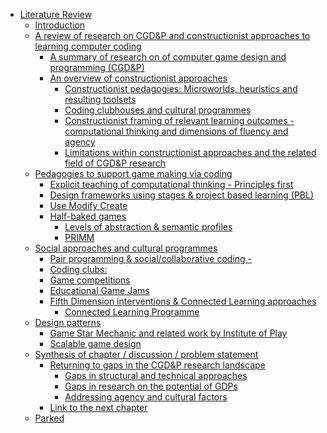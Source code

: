 -   [Literature Review](#literature-review)
    -   [Introduction](#introduction)
    -   [A review of research on CGD&P and constructionist approaches to
        learning computer
        coding](#a-review-of-research-on-cgdp-and-constructionist-approaches-to-learning-computer-coding)
        -   [A summary of research on of computer game design and
            programming
            (CGD&P)](#a-summary-of-research-on-of-computer-game-design-and-programming-cgdp)
        -   [An overview of constructionist
            approaches](#an-overview-of-constructionist-approaches)
            -   [Constructionist pedagogies: Microworlds, heuristics and
                resulting
                toolsets](#constructionist-pedagogies-microworlds-heuristics-and-resulting-toolsets)
            -   [Coding clubhouses and cultural
                programmes](#coding-clubhouses-and-cultural-programmes)
            -   [Constructionist framing of relevant learning outcomes -
                computational thinking and dimensions of fluency and
                agency](#constructionist-framing-of-relevant-learning-outcomes---computational-thinking-and-dimensions-of-fluency-and-agency)
            -   [Limitations within constructionist approaches and the
                related field of CGD&P
                research](#limitations-within-constructionist-approaches-and-the-related-field-of-cgdp-research)
    -   [Pedagogies to support game making via
        coding](#pedagogies-to-support-game-making-via-coding)
        -   [Explicit teaching of computational thinking - Principles
            first](#explicit-teaching-of-computational-thinking---principles-first)
        -   [Design frameworks using stages & project based learning
            (PBL)](#design-frameworks-using-stages-project-based-learning-pbl)
        -   [Use Modify Create](#use-modify-create)
        -   [Half-baked games](#half-baked-games)
            -   [Levels of abstraction & semantic
                profiles](#levels-of-abstraction-semantic-profiles)
            -   [PRIMM](#primm)
    -   [Social approaches and cultural
        programmes](#social-approaches-and-cultural-programmes)
        -   [Pair programming & social/collaborative coding
            -](#pair-programming-socialcollaborative-coding--)
        -   [Coding clubs:](#coding-clubs)
        -   [Game competitions](#game-competitions)
        -   [Educational Game Jams](#educational-game-jams)
        -   [Fifth Dimension interventions & Connected Learning
            approaches](#fifth-dimension-interventions-connected-learning-approaches)
            -   [Connected Learning
                Programme](#connected-learning-programme)
    -   [Design patterns](#design-patterns)
        -   [Game Star Mechanic and related work by Institute of
            Play](#game-star-mechanic-and-related-work-by-institute-of-play)
        -   [Scalable game design](#scalable-game-design)
    -   [Synthesis of chapter / discussion / problem
        statement](#synthesis-of-chapter-discussion-problem-statement)
        -   [Returning to gaps in the CGD&P research
            landscape](#returning-to-gaps-in-the-cgdp-research-landscape)
            -   [Gaps in structural and technical
                approaches](#gaps-in-structural-and-technical-approaches)
            -   [Gaps in research on the potential of
                GDPs](#gaps-in-research-on-the-potential-of-gdps)
            -   [Addressing agency and cultural
                factors](#addressing-agency-and-cultural-factors)
        -   [Link to the next chapter](#link-to-the-next-chapter)
    -   [Parked](#parked)
